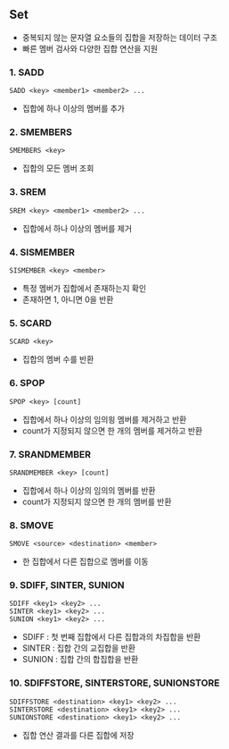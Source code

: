 ## Set

- 중복되지 않는 문자열 요소들의 집합을 저장하는 데이터 구조
- 빠른 멤버 검사와 다양한 집합 연산을 지원

### 1. SADD

```
SADD <key> <member1> <member2> ...
```

- 집합에 하나 이상의 멤버를 추가

### 2. SMEMBERS

```
SMEMBERS <key>
```

- 집합의 모든 멤버 조회

### 3. SREM

```
SREM <key> <member1> <member2> ...
```

- 집합에서 하나 이상의 멤버를 제거

### 4. SISMEMBER

```
SISMEMBER <key> <member>
```

- 특정 멤버가 집합에서 존재하는지 확인
- 존재하면 1, 아니면 0을 반환

### 5. SCARD

```
SCARD <key>
```

- 집합의 멤버 수를 반환

### 6. SPOP

```
SPOP <key> [count]
```

- 집합에서 하나 이상의 임의읭 멤버를 제거하고 반환
- count가 지정되지 않으면 한 개의 멤버를 제거하고 반환

### 7. SRANDMEMBER

```
SRANDMEMBER <key> [count]
```

- 집합에서 하나 이상의 임의의 멤버를 반환
- count가 지정되지 않으면 한 개의 멤버를 반환

### 8. SMOVE

```
SMOVE <source> <destination> <member>
```

- 한 집합에서 다른 집합으로 멤버를 이동

### 9. SDIFF, SINTER, SUNION

```
SDIFF <key1> <key2> ...
SINTER <key1> <key2> ...
SUNION <key1> <key2> ...
```

- SDIFF : 첫 번째 집합에서 다른 집합과의 차집합을 반환
- SINTER : 집합 간의 교집합을 반환
- SUNION : 집합 간의 합집합을 반환

### 10. SDIFFSTORE, SINTERSTORE, SUNIONSTORE

```
SDIFFSTORE <destination> <key1> <key2> ...
SINTERSTORE <destination> <key1> <key2> ...
SUNIONSTORE <destination> <key1> <key2> ...
```

- 집합 연산 결과를 다른 집합에 저장
